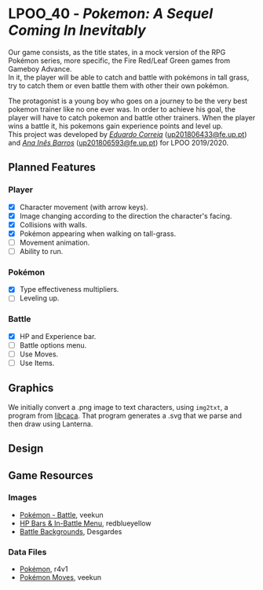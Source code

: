 # LPOO_40 - *Pokemon: A Sequel Coming In Inevitably*

Our game consists, as the title states, in a mock version of the RPG Pokémon series, more specific, the Fire Red/Leaf Green games from Gameboy Advance.  
In it, the player will be able to catch and battle with pokémons in tall grass, try to catch them or even battle them with other their own pokémon.

The protagonist is a young boy who goes on a journey to be the very best pokemon trainer like no one ever was. In order to achieve his goal, the player will have to catch
pokemon and battle other trainers. When the player wins a battle it, his pokemons gain experience points and level up.  
This project was developed by [*Eduardo Correia*](https://github.com/educorreia932) (up201806433@fe.up.pt) and [*Ana Inês Barros*](https://github.com/anaines14) (up201806593@fe.up.pt) for LPOO 2019/2020.


## Planned Features

### Player

- [x] Character movement (with arrow keys). 
- [x] Image changing according to the direction the character's facing.
- [x] Collisions with walls.
- [x] Pokémon appearing when walking on tall-grass.
- [ ] Movement animation.
- [ ] Ability to run.

### Pokémon

- [x] Type effectiveness multipliers.
- [ ] Leveling up.

### Battle

- [x] HP and Experience bar.
- [ ] Battle options menu.
- [ ] Use Moves.
- [ ] Use Items.

## Graphics

We initially convert a .png image to text characters, using `img2txt`, a program from [libcaca](http://caca.zoy.org/wiki/libcaca). That program generates a .svg that we parse and then draw using Lanterna.

## Design

## Game Resources

### Images

- [Pokémon - Battle](https://veekun.com/dex/downloads), veekun
- [HP Bars & In-Battle Menu](https://www.spriters-resource.com/game_boy_advance/pokemonfireredleafgreen/sheet/33690/), redblueyellow
- [Battle Backgrounds](https://www.spriters-resource.com/game_boy_advance/pokemonfireredleafgreen/sheet/3866/), Desgardes

### Data Files

- [Pokémon](https://github.com/r4vi/zipper-demo/blob/master/resources/pokemon.xml), r4v1
- [Pokémon Moves](https://github.com/veekun/pokedex/blob/master/pokedex/data/csv/moves.csv), veekun
